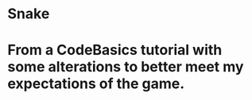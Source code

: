 # Snake
# From a CodeBasics tutorial with some alterations to better meet my expectations of the game.
